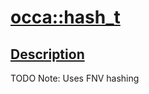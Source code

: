 <h1 id="occa::hash_t">
 <a href="#/api/hash_t" class="anchor">
   <span>occa::hash_t</span>
  </a>
</h1>

<h2 id="description">
 <a href="#/api/hash_t?id=description" class="anchor">
   <span>Description</span>
  </a>
</h2>

TODO
Note: Uses FNV hashing